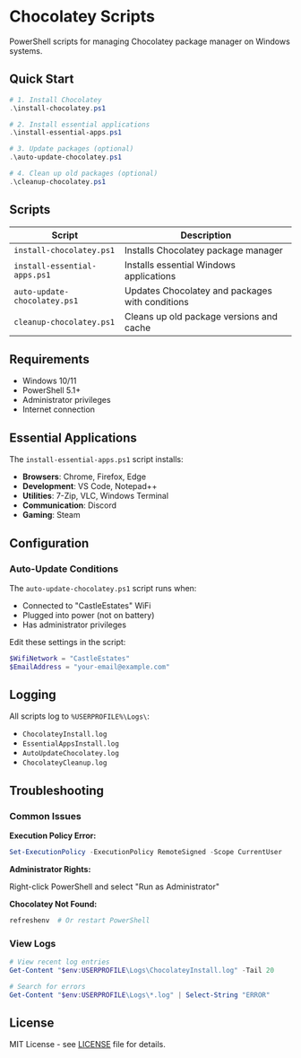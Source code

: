 # Chocolatey Scripts

PowerShell scripts for managing Chocolatey package manager on Windows systems.

## Quick Start

```powershell
# 1. Install Chocolatey
.\install-chocolatey.ps1

# 2. Install essential applications
.\install-essential-apps.ps1

# 3. Update packages (optional)
.\auto-update-chocolatey.ps1

# 4. Clean up old packages (optional)
.\cleanup-chocolatey.ps1
```

## Scripts

| Script | Description |
|--------|-------------|
| `install-chocolatey.ps1` | Installs Chocolatey package manager |
| `install-essential-apps.ps1` | Installs essential Windows applications |
| `auto-update-chocolatey.ps1` | Updates Chocolatey and packages with conditions |
| `cleanup-chocolatey.ps1` | Cleans up old package versions and cache |

## Requirements

- Windows 10/11
- PowerShell 5.1+
- Administrator privileges
- Internet connection

## Essential Applications

The `install-essential-apps.ps1` script installs:

- **Browsers**: Chrome, Firefox, Edge
- **Development**: VS Code, Notepad++
- **Utilities**: 7-Zip, VLC, Windows Terminal
- **Communication**: Discord
- **Gaming**: Steam

## Configuration

### Auto-Update Conditions

The `auto-update-chocolatey.ps1` script runs when:

- Connected to "CastleEstates" WiFi
- Plugged into power (not on battery)
- Has administrator privileges

Edit these settings in the script:

```powershell
$WifiNetwork = "CastleEstates"
$EmailAddress = "your-email@example.com"
```

## Logging

All scripts log to `%USERPROFILE%\Logs\`:

- `ChocolateyInstall.log`
- `EssentialAppsInstall.log`
- `AutoUpdateChocolatey.log`
- `ChocolateyCleanup.log`

## Troubleshooting

### Common Issues

**Execution Policy Error:**

```powershell
Set-ExecutionPolicy -ExecutionPolicy RemoteSigned -Scope CurrentUser
```

**Administrator Rights:**

Right-click PowerShell and select "Run as Administrator"

**Chocolatey Not Found:**

```powershell
refreshenv  # Or restart PowerShell
```

### View Logs

```powershell
# View recent log entries
Get-Content "$env:USERPROFILE\Logs\ChocolateyInstall.log" -Tail 20

# Search for errors
Get-Content "$env:USERPROFILE\Logs\*.log" | Select-String "ERROR"
```

## License

MIT License - see [LICENSE](LICENSE) file for details.
